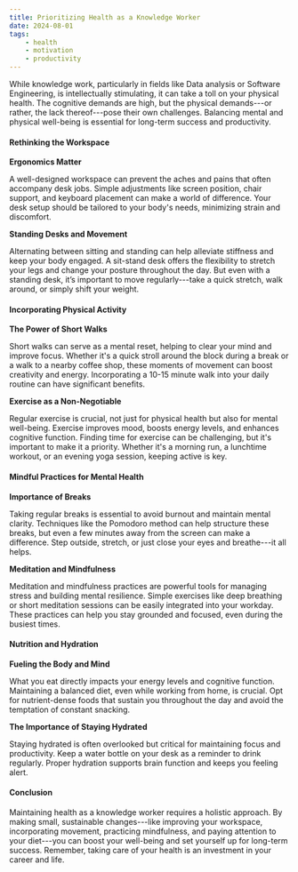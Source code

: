 ```yaml
---
title: Prioritizing Health as a Knowledge Worker
date: 2024-08-01
tags:
    - health
    - motivation
    - productivity
---
```

While knowledge work, particularly in fields like Data analysis or Software Engineering, is intellectually stimulating, it can take a toll on your physical health. The cognitive demands are high, but the physical demands---or rather, the lack thereof---pose their own challenges. Balancing mental and physical well-being is essential for long-term success and productivity.

#### Rethinking the Workspace

**Ergonomics Matter**

A well-designed workspace can prevent the aches and pains that often accompany desk jobs. Simple adjustments like screen position, chair support, and keyboard placement can make a world of difference. Your desk setup should be tailored to your body's needs, minimizing strain and discomfort.

**Standing Desks and Movement**

Alternating between sitting and standing can help alleviate stiffness and keep your body engaged. A sit-stand desk offers the flexibility to stretch your legs and change your posture throughout the day. But even with a standing desk, it’s important to move regularly---take a quick stretch, walk around, or simply shift your weight.

#### Incorporating Physical Activity

**The Power of Short Walks**

Short walks can serve as a mental reset, helping to clear your mind and improve focus. Whether it's a quick stroll around the block during a break or a walk to a nearby coffee shop, these moments of movement can boost creativity and energy. Incorporating a 10-15 minute walk into your daily routine can have significant benefits.

**Exercise as a Non-Negotiable**

Regular exercise is crucial, not just for physical health but also for mental well-being. Exercise improves mood, boosts energy levels, and enhances cognitive function. Finding time for exercise can be challenging, but it's important to make it a priority. Whether it's a morning run, a lunchtime workout, or an evening yoga session, keeping active is key.

#### Mindful Practices for Mental Health

**Importance of Breaks**

Taking regular breaks is essential to avoid burnout and maintain mental clarity. Techniques like the Pomodoro method can help structure these breaks, but even a few minutes away from the screen can make a difference. Step outside, stretch, or just close your eyes and breathe---it all helps.

**Meditation and Mindfulness**

Meditation and mindfulness practices are powerful tools for managing stress and building mental resilience. Simple exercises like deep breathing or short meditation sessions can be easily integrated into your workday. These practices can help you stay grounded and focused, even during the busiest times.

#### Nutrition and Hydration

**Fueling the Body and Mind**

What you eat directly impacts your energy levels and cognitive function. Maintaining a balanced diet, even while working from home, is crucial. Opt for nutrient-dense foods that sustain you throughout the day and avoid the temptation of constant snacking.

**The Importance of Staying Hydrated**

Staying hydrated is often overlooked but critical for maintaining focus and productivity. Keep a water bottle on your desk as a reminder to drink regularly. Proper hydration supports brain function and keeps you feeling alert.

#### Conclusion

Maintaining health as a knowledge worker requires a holistic approach. By making small, sustainable changes---like improving your workspace, incorporating movement, practicing mindfulness, and paying attention to your diet---you can boost your well-being and set yourself up for long-term success. Remember, taking care of your health is an investment in your career and life.